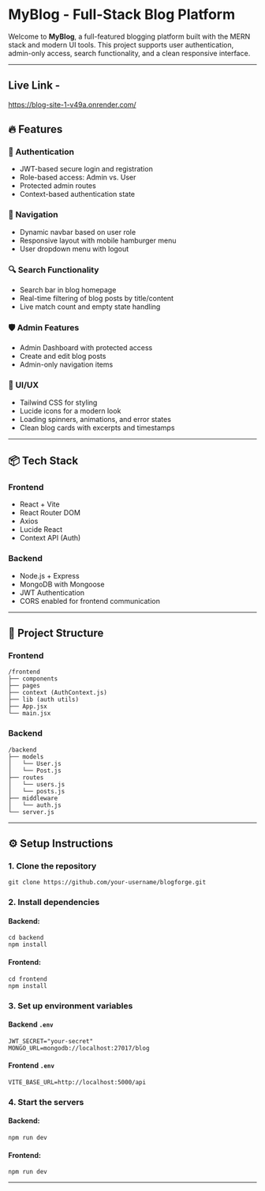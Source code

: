 # MyBlog - Full-Stack Blog Platform

Welcome to **MyBlog**, a full-featured blogging platform built with the MERN stack and modern UI tools. This project supports user authentication, admin-only access, search functionality, and a clean responsive interface.

---
## Live Link -
https://blog-site-1-v49a.onrender.com/ 


## 🔥 Features

### 🔐 Authentication

* JWT-based secure login and registration
* Role-based access: Admin vs. User
* Protected admin routes
* Context-based authentication state

### 🧭 Navigation

* Dynamic navbar based on user role
* Responsive layout with mobile hamburger menu
* User dropdown menu with logout

### 🔍 Search Functionality

* Search bar in blog homepage
* Real-time filtering of blog posts by title/content
* Live match count and empty state handling

### 🛡️ Admin Features

* Admin Dashboard with protected access
* Create and edit blog posts
* Admin-only navigation items

### 🎨 UI/UX

* Tailwind CSS for styling
* Lucide icons for a modern look
* Loading spinners, animations, and error states
* Clean blog cards with excerpts and timestamps

---

## 📦 Tech Stack

### Frontend

* React + Vite
* React Router DOM
* Axios
* Lucide React
* Context API (Auth)

### Backend

* Node.js + Express
* MongoDB with Mongoose
* JWT Authentication
* CORS enabled for frontend communication

---

## 📁 Project Structure

### Frontend

```
/frontend
├── components
├── pages
├── context (AuthContext.js)
├── lib (auth utils)
├── App.jsx
└── main.jsx
```

### Backend

```
/backend
├── models
│   └── User.js
│   └── Post.js
├── routes
│   └── users.js
│   └── posts.js
├── middleware
│   └── auth.js
└── server.js
```

---

## ⚙️ Setup Instructions

### 1. Clone the repository

```
git clone https://github.com/your-username/blogforge.git
```

### 2. Install dependencies

#### Backend:

```
cd backend
npm install
```

#### Frontend:

```
cd frontend
npm install
```

### 3. Set up environment variables

#### Backend `.env`

```
JWT_SECRET="your-secret"
MONGO_URL=mongodb://localhost:27017/blog
```

#### Frontend `.env`

```
VITE_BASE_URL=http://localhost:5000/api
```

### 4. Start the servers

#### Backend:

```
npm run dev
```

#### Frontend:

```
npm run dev
```

---


